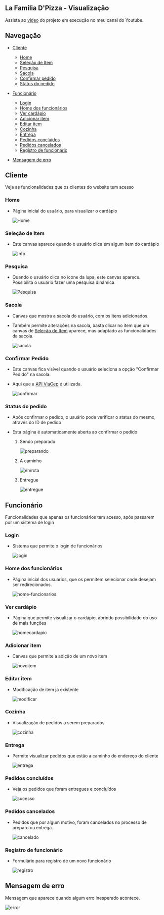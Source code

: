 ## La Família D'Pizza - Visualização

Assista ao [vídeo]() do projeto em execução no meu canal do Youtube.

## Navegação

- [Cliente](#cliente)
  - [Home](#home)
  - [Seleção de Item](#seleção-de-item)
  - [Pesquisa](#pesquisa)
  - [Sacola](#sacola)
  - [Confirmar pedido](#confirmar-pedido)
  - [Status do pedido](#status-do-pedido)
    
- [Funcionário](#funcionário)
  - [Login](#login)
  - [Home dos funcionários](#home-dos-funcionários)
  - [Ver cardápio](#ver-cardápio)
  - [Adicionar item](#adicionar-item)
  - [Editar item](#editar-item)
  - [Cozinha](#cozinha)
  - [Entrega](#entrega)
  - [Pedidos concluídos](#pedidos-concluídos)
  - [Pedidos cancelados](#pedidos-cancelados)
  - [Registro de funcionário](#registro-de-funcionário)

- [Mensagem de erro](#mensagem-de-erro)

## Cliente

Veja as funcionalidades que os clientes do website tem acesso

### Home
  - Página inicial do usuário, para visualizar o cardápio
    
    ![Home](https://github.com/GustavoQS/webiste-pizzaria/blob/master/screenshots/usuario/sacola.png)

### Seleção de Item
  - Este canvas aparece quando o usuário clica em algum item do cardápio

    ![info](https://github.com/GustavoQS/webiste-pizzaria/blob/master/screenshots/usuario/info-produto.png)

### Pesquisa
  - Quando o usuário clica no ícone da lupa, este canvas aparece. Possibilita o usuário fazer uma pesquisa dinâmica.

    ![Pesquisa](https://github.com/GustavoQS/webiste-pizzaria/blob/master/screenshots/usuario/pesquisa.png)

### Sacola
  - Canvas que mostra a sacola do usuário, com os itens adicionados.
  - Também permite alterações na sacola, basta clicar no item que um canvas de [Seleção de Item](#seleção-de-tem) aparece, mas adaptado as funcionalidades da sacola.

    ![sacola](https://github.com/GustavoQS/webiste-pizzaria/blob/master/screenshots/usuario/canvas-sacola.png)

### Confirmar Pedido
  - Este canvas fica visível quando o usuário seleciona a opção "Confirmar Pedido" na sacola.
  - Aqui que a [API ViaCep](https://viacep.com.br/) é utilizada.

    ![confirmar](https://github.com/GustavoQS/webiste-pizzaria/blob/master/screenshots/usuario/canvas-confirmarpedido.png)

### Status do pedido
  - Após confirmar o pedido, o usuário pode verificar o status do mesmo, através do ID de pedido
  - Esta página é automaticamente aberta ao confirmar o pedido

    1. Sendo preparado
       
       ![preparando](https://github.com/GustavoQS/webiste-pizzaria/blob/master/screenshots/usuario/pedido-preparando.png)

    2. A caminho

       ![emrota](https://github.com/GustavoQS/webiste-pizzaria/blob/master/screenshots/usuario/pedido-caminho.png)

    3. Entregue

       ![entregue](https://github.com/GustavoQS/webiste-pizzaria/blob/master/screenshots/usuario/pedido-entregue.png)

## Funcionário

Funcionalidades que apenas os funcionários tem acesso, após passarem por um sistema de login

### Login
  - Sistema que permite o login de funcionários
    
    ![login](https://github.com/GustavoQS/webiste-pizzaria/blob/master/screenshots/funcionario/login.png)

### Home dos funcionários
  - Página inicial dos usuários, que os permitem selecionar onde desejam ser redirecionados.
    
    ![home-funcionarios](https://github.com/GustavoQS/webiste-pizzaria/blob/master/screenshots/funcionario/home.png)

### Ver cardápio
  - Página que permite visualizar o cardápio, abrindo possibilidade do uso de mais funções
    
    ![homecardapio](https://github.com/GustavoQS/webiste-pizzaria/blob/master/screenshots/funcionario/cardapio.png)

### Adicionar item
  - Canvas que permite a adição de um novo item
    
    ![novoitem](https://github.com/GustavoQS/webiste-pizzaria/blob/master/screenshots/funcionario/canvas-novoitem.png)

### Editar item
  - Modificação de item ja existente
    
    ![modificar](https://github.com/GustavoQS/webiste-pizzaria/blob/master/screenshots/funcionario/canvas-editaritem.png)

### Cozinha
  - Visualização de pedidos a serem preparados
    
    ![cozinha](https://github.com/GustavoQS/webiste-pizzaria/blob/master/screenshots/funcionario/pedidos-cozinha.png)

### Entrega
  - Permite visualizar pedidos que estão a caminho do endereço do cliente
    
    ![entrega](https://github.com/GustavoQS/webiste-pizzaria/blob/master/screenshots/funcionario/pedidos-entrega.png)

### Pedidos concluídos
  - Veja os pedidos que foram entregues e concluídos
    
    ![sucesso](https://github.com/GustavoQS/webiste-pizzaria/blob/master/screenshots/funcionario/pedidos-concluidos.png)

### Pedidos cancelados
  - Pedidos que por algum motivo, foram cancelados no processo de preparo ou entrega.
    
    ![cancelado](https://github.com/GustavoQS/webiste-pizzaria/blob/master/screenshots/funcionario/pedidos-cancelados.png)

### Registro de funcionário
  - Formulário para registro de um novo funcionário
    
    ![registro](https://github.com/GustavoQS/webiste-pizzaria/blob/master/screenshots/funcionario/registrar.png)

## Mensagem de erro

Mensagem que aparece quando algum erro inesperado acontece.

![error](https://github.com/GustavoQS/webiste-pizzaria/blob/master/screenshots/funcionario/error.png)
